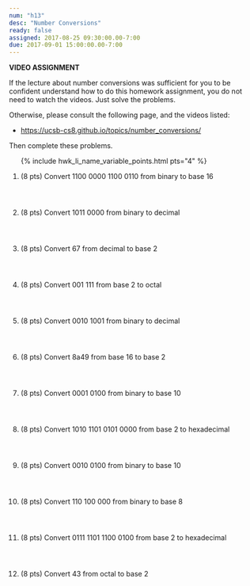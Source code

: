 ```yaml
---
num: "h13"
desc: "Number Conversions"
ready: false
assigned: 2017-08-25 09:30:00.00-7:00
due: 2017-09-01 15:00:00.00-7:00
---
```


<b>VIDEO ASSIGNMENT</b>

If the lecture about number conversions was sufficient for you to be confident understand how to do this homework assignment, you do not need to watch the videos.  Just solve the problems. 

Otherwise, please consult the following page, and the videos listed:
* <https://ucsb-cs8.github.io/topics/number_conversions/>

Then complete these problems.


<ol class="problems">

{% include hwk_li_name_variable_points.html pts="4" %}

<style>
ol.problems li {
  margin-bottom: 4em;
}
</style>


<li> (8 pts)	Convert 1100 0000 1100 0110 from binary to base 16	
</li>
<li> (8 pts)	Convert 1011 0000 from binary to decimal	
</li>
<li> (8 pts) 	Convert 67 from decimal to base 2	
</li>
<li> (8 pts) 	Convert 001 111 from base 2 to octal	
<div class="pagebreak">
</div>
</li>
<li> (8 pts) 	Convert 0010 1001 from binary to decimal	
</li>
<li> (8 pts)  	Convert 8a49 from base 16 to base 2	
</li>
<li> (8 pts)  	Convert 0001 0100 from binary to base 10	

</li>
<li> (8 pts)  	Convert 1010 1101 0101 0000 from base 2 to hexadecimal	
</li>
<li> (8 pts)  	Convert 0010 0100 from binary to base 10	
</li>
<li> (8 pts)  	Convert 110 100 000 from binary to base 8

</li>


<li> (8 pts) 	Convert 0111 1101 1100 0100 from base 2 to hexadecimal	

</li>
<li> (8 pts)  	Convert 43 from octal to base 2
</li>
</ol>

